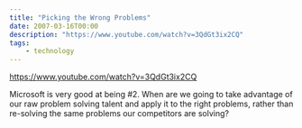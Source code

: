 ```yaml
---
title: "Picking the Wrong Problems"
date: 2007-03-16T00:00
description: "https://www.youtube.com/watch?v=3QdGt3ix2CQ"
tags: 
    - technology
---
```


https://www.youtube.com/watch?v=3QdGt3ix2CQ

Microsoft is very good at being #2. When are we going to take advantage of our raw problem solving talent and apply it to the right problems, rather than re-solving the same problems our competitors are solving?

